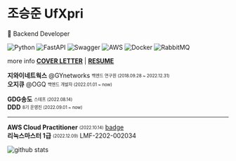 <!--
**Jo-Seungjun/Jo-Seungjun** is a ✨ _special_ ✨ repository because its `README.md` (this file) appears on your GitHub profile.

Here are some ideas to get you started:

- 🔭 I’m currently working on ...
- 🌱 I’m currently learning ...
- 👯 I’m looking to collaborate on ...
- 🤔 I’m looking for help with ...
- 💬 Ask me about ...
- 📫 How to reach me: ...
- 😄 Pronouns: ...
- ⚡ Fun fact: ...
-->

# 조승준 UfXpri
👥 Backend Developer

![Python](https://img.shields.io/badge/python-3670A0?style=for-the-badge&logo=python&logoColor=ffdd54)
![FastAPI](https://img.shields.io/badge/FastAPI-005571?style=for-the-badge&logo=fastapi)
![Swagger](https://img.shields.io/badge/-Swagger-%23Clojure?style=for-the-badge&logo=swagger&logoColor=white)
![AWS](https://img.shields.io/badge/AWS-%23FF9900.svg?style=for-the-badge&logo=amazon-aws&logoColor=white)
![Docker](https://img.shields.io/badge/docker-%230db7ed.svg?style=for-the-badge&logo=docker&logoColor=white)
![RabbitMQ](https://img.shields.io/badge/Rabbitmq-FF6600?style=for-the-badge&logo=rabbitmq&logoColor=white)

more info **[COVER LETTER](https://github.com/ufxpri/UfXpri/blob/main/COVER_LETTER.md)** | **[RESUME](https://github.com/ufxpri/UfXpri/blob/main/RESUME.md)**

**지와이네트웍스** @GYnetworks <sub><sup>백엔드 연구원 (2018.09.28 ~ 2022.12.31)</sup></sub>  
**오지큐** @OGQ <sub><sup>백엔드 개발자 (2022.01.01 ~ now)</sup></sub>  

**GDG송도** <sub><sup>스테프 (2022.08.14)</sup></sub>  
**DDD** <sub><sup>8기 운영진 (2022.09.01 ~ now)</sup></sub>

---

**AWS Cloud Practitioner** <sub><sup>(2022.10.14)</sup></sub> [badge](https://www.credly.com/badges/43d4968c-9fd0-46d6-ab7a-b2130f7d359a/public_url)  
**리눅스마스터 1급** <sub><sup>(2022.12.09)</sup></sub> LMF-2202-002034

![github stats](https://github-readme-stats.vercel.app/api?username=ufxpri&theme=dark)
